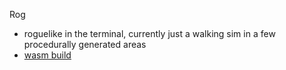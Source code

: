 Rog
-   roguelike in the terminal, currently just a walking sim in a few procedurally generated areas
-   [wasm build](https://tcherney.github.io/rog)